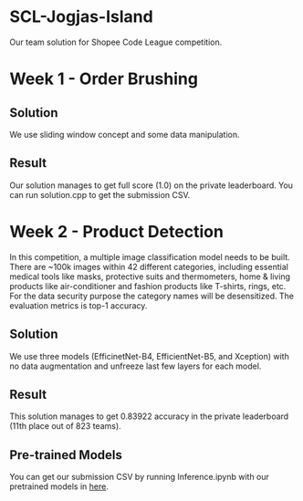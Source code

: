 # SCL-Jogjas-Island
Our team solution for Shopee Code League competition.

# Week 1 - Order Brushing

## Solution
We use sliding window concept and some data manipulation.
## Result
Our solution manages to get full score (1.0) on the private leaderboard. You can run solution.cpp to get the submission CSV.

# Week 2 - Product Detection
In this competition, a multiple image classification model needs to be built. There are ~100k images within 42 different categories, including essential medical tools like masks, protective suits and thermometers, home & living products like air-conditioner and fashion products like T-shirts, rings, etc. For the data security purpose the category names will be desensitized. The evaluation metrics is top-1 accuracy.

## Solution
We use three models (EfficinetNet-B4, EfficientNet-B5, and Xception) with no data augmentation and unfreeze last few layers for each model.

## Result
This solution manages to get 0.83922 accuracy in the private leaderboard (11th place out of 823 teams). 

## Pre-trained Models

You can get our submission CSV by running Inference.ipynb with our pretrained models in [here](https://www.kaggle.com/lan666as/pretrainedweight).